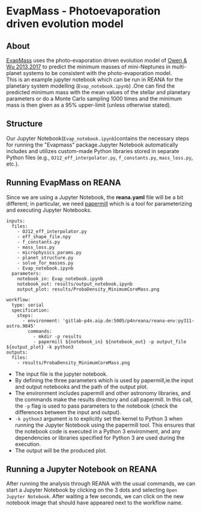 # EvapMass - Photoevaporation driven evolution model
## About 
[EvapMass](https://github.com/jo276/EvapMass?tab=readme-ov-file) uses the photo-evaporation driven evolution model of [Owen & Wu 2013,2017](https://academic.oup.com/mnras/article/491/4/5287/5663631?login=true) to predict the minimum masses of mini-Neptunes in multi-planet systems to be consistent with the photo-evaporation model.  
This is an example jupyter notebook which can be run in REANA for the planetary system modelling (`Evap_notebook.ipynb`) .One can find the predicted minimum mass with the mean values of the stellar and planetary parameters or do a Monte Carlo sampling 1000 times and the minimum mass is then given as a 95% upper-limit (unless otherwise stated).
## Structure  
Our Jupyter Notebook(`Evap_notebook.ipynb`)contains the necessary steps for running the "Evapmass" package.Jupyter Notebook automatically includes and utilizes custom-made Python libraries stored in separate Python files (e.g., `OJ12_eff_interpolator.py`, `f_constants.py`, `mass_loss.py`, etc.).
## Running EvapMass on REANA
Since we are using a Jupyter Notebook, the **reana.yaml** file will be a bit different; in particular, we need [papermill](https://papermill.readthedocs.io/en/latest/) which is a tool for parameterizing and executing Jupyter Notebooks.
```
inputs:
  files:
    - OJ12_eff_interpolator.py
    - eff_shape_file.npy
    - f_constants.py
    - mass_loss.py
    - microphysics_params.py
    - planet_structure.py
    - solve_for_masses.py
    - Evap_notebook.ipynb
  parameters:
    notebook_in: Evap_notebook.ipynb
    notebook_out: results/output_notebook.ipynb
    output_plot: results/ProbaDensity_MinimumCoreMass.png
     
workflow:
  type: serial
  specification:
    steps:
      - environment: 'gitlab-p4n.aip.de:5005/p4nreana/reana-env:py311-astro.9845'
        commands:
          - mkdir -p results
          - papermill ${notebook_in} ${notebook_out} -p output_file ${output_plot} -k python3
outputs:
  files:
    - results/ProbaDensity_MinimumCoreMass.png
```
- The input file is the jupyter notebook.
- By defining the three parameters which is used by papermill,ie.the input and output notebooks and the path of the output plot.
- The environment includes papermill and other astronomy libraries, and the commands make the results directory and call papermill. In this call, the `-p` flag is used to pass parameters to the notebook (check the differences between the input and output).
- `-k python3` argument is to explicitly set the kernel to Python 3 when running the Jupyter Notebook using the papermill tool. This ensures that the notebook code is executed in a Python 3 environment, and any dependencies or libraries specified for Python 3 are used during the execution.
- The output will be the produced plot.

## Running a Jupyter Notebook on REANA 
After running the analysis through REANA with the usual commands, we can start a Jupyter Notebook by clicking on the 3 dots and selecting `Open Jupyter Notebook`. After waiting a few seconds, we can click on the new notebook image that should have appeared next to the workflow name.

